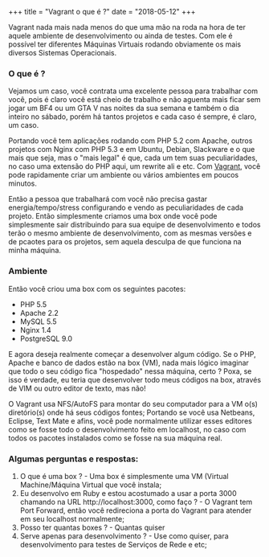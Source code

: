 +++
title = "Vagrant o que é ?"
date = "2018-05-12"
+++

Vagrant nada mais nada menos do que uma mão na roda na hora de ter aquele ambiente de desenvolvimento ou ainda de testes. Com ele é possível ter diferentes Máquinas Virtuais rodando obviamente os mais diversos Sistemas Operacionais.

<!--more-->

### O que é ?

Vejamos um caso, você contrata uma excelente pessoa para trabalhar com você, pois é claro você está cheio de trabalho e não aguenta mais ficar sem jogar um BF4 ou um GTA V nas noites da sua semana e também o dia inteiro no sábado, porém há tantos projetos e cada caso é sempre, é claro, um caso.

Portando você tem aplicações rodando com PHP 5.2 com Apache, outros projetos com Nginx com PHP 5.3 e em Ubuntu, Debian, Slackware e o que mais que seja, mas o "mais legal" é que, cada um tem suas peculiaridades, no caso uma extensão do PHP aqui, um rewrite ali e etc. Com [Vagrant](http://www.vagrantup.com/), você pode rapidamente criar um ambiente ou vários ambientes em poucos minutos.

Então a pessoa que trabalhará com você não precisa gastar energia/tempo/stress configurando e vendo as peculiaridades de cada projeto. Então simplesmente criamos uma box onde você pode simplesmente sair distribuindo para sua equipe de desenvolvimento e todos terão o mesmo ambiente de desenvolvimento, com as mesmas versões e de pcaotes para os projetos, sem aquela desculpa de que funciona na minha máquina.

### Ambiente

Então você criou uma box com os seguintes pacotes:

* PHP 5.5
* Apache 2.2
* MySQL 5.5
* Nginx 1.4
* PostgreSQL 9.0

E agora deseja realmente começar a desenvolver algum código. Se o PHP, Apache e banco de dados estão na box (VM), nada mais lógico imaginar que todo o seu código fica "hospedado" nessa máquina, certo ? Poxa, se isso é verdade, eu teria que desenvolver todo meus códigos na box, através de VIM ou outro editor de texto, mas não!

O Vagrant usa NFS/AutoFS para montar do seu computador para a VM o(s) diretório(s) onde há seus códigos fontes; Portando se você usa Netbeans, Eclipse, Text Mate e afins, você pode normalmente utilizar esses editores como se fosse todo o desenvolvimento feito em localhost, no caso com todos os pacotes instalados como se fosse na sua máquina real.

### Algumas perguntas e respostas:

1. O que é uma box ? - Uma box é simplesmente uma VM (Virtual Machine/Máquina Virtual que você instala;
2. Eu desenvolvo em Ruby e estou acostumado a usar a porta 3000 chamando na URL http://localhost:3000, como faço ? - O Vagrant tem Port Forward, então você redireciona a porta do Vagrant para atender em seu localhost normalmente;
3. Posso ter quantas boxes ? - Quantas quiser
4. Serve apenas para desenvolvimento ? - Use como quiser, para desenvolvimento para testes de Serviços de Rede e etc;
